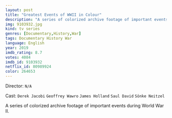```yaml
---
layout: post
title: "Greatest Events of WWII in Colour"
description: "A series of colorized archive footage of important events during World War II..."
img: 9103932.jpg
kind: tv series
genres: [Documentary,History,War]
tags: Documentary History War 
language: English
year: 2019
imdb_rating: 8.7
votes: 4084
imdb_id: 9103932
netflix_id: 80989924
color: 264653
---
```

Director: `N/A`  

Cast: `Derek Jacobi` `Geoffrey Wawro` `James Holland` `Saul David` `Sönke Neitzel` 

A series of colorized archive footage of important events during World War II.
